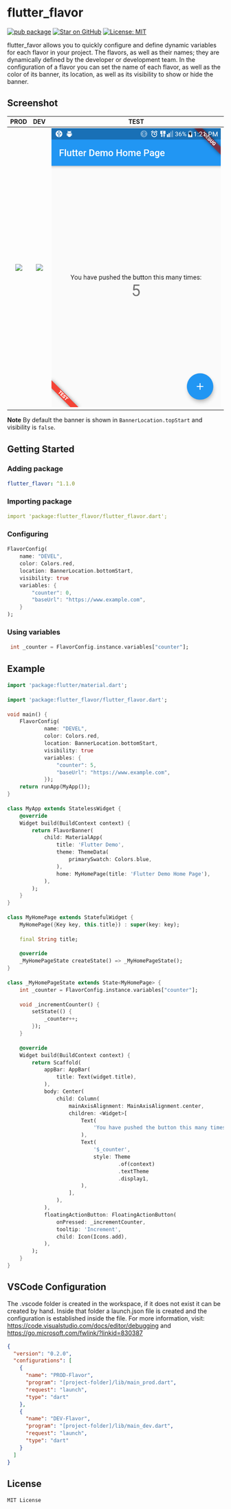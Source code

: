 # flutter_flavor

[![pub package](https://img.shields.io/pub/v/flavor.svg)](https://pub.dartlang.org/packages/flutter_flavor)
[![Star on GitHub](https://img.shields.io/github/stars/lrferreiro/flutter_flavor.svg?style=flat&logo=github&colorB=deeppink&label=stars)](https://github.com/lrferreiro/flutter_flavor)
[![License: MIT](https://img.shields.io/badge/license-MIT-purple.svg)](https://opensource.org/licenses/MIT)

flutter_favor allows you to quickly configure and define dynamic variables for each flavor in your project. The flavors, as well as their names; they are dynamically defined by the developer or development team. In the configuration of a flavor you can set the name of each flavor, as well as the color of its banner, its location, as well as its visibility to show or hide the banner.

## Screenshot

|              PROD               |              DEV               |              TEST               |
| :-----------------------------: | :----------------------------: | :-----------------------------: |
| ![](screenshot/flavor_prod.png) | ![](screenshot/flavor_dev.png) | ![](screenshot/flavor_test.png) |

**Note** By default the banner is shown in `BannerLocation.topStart` and visibility is `false`.

## Getting Started

### Adding package

```yaml
flutter_flavor: ^1.1.0
```

### Importing package

```yaml
import 'package:flutter_flavor/flutter_flavor.dart';
```

### Configuring

```dart
FlavorConfig(
    name: "DEVEL",
    color: Colors.red,
    location: BannerLocation.bottomStart,
    visibility: true
    variables: {
        "counter": 0,
        "baseUrl": "https://www.example.com",
    }
);
```

### Using variables

```dart
 int _counter = FlavorConfig.instance.variables["counter"];
```

## Example

```dart
import 'package:flutter/material.dart';

import 'package:flutter_flavor/flutter_flavor.dart';

void main() {
    FlavorConfig(
            name: "DEVEL",
            color: Colors.red,
            location: BannerLocation.bottomStart,
            visibility: true
            variables: {
                "counter": 5,
                "baseUrl": "https://www.example.com",
            });
    return runApp(MyApp());
}

class MyApp extends StatelessWidget {
    @override
    Widget build(BuildContext context) {
        return FlavorBanner(
            child: MaterialApp(
                title: 'Flutter Demo',
                theme: ThemeData(
                    primarySwatch: Colors.blue,
                ),
                home: MyHomePage(title: 'Flutter Demo Home Page'),
            ),
        );
    }
}

class MyHomePage extends StatefulWidget {
    MyHomePage({Key key, this.title}) : super(key: key);

    final String title;

    @override
    _MyHomePageState createState() => _MyHomePageState();
}

class _MyHomePageState extends State<MyHomePage> {
    int _counter = FlavorConfig.instance.variables["counter"];

    void _incrementCounter() {
        setState(() {
            _counter++;
        });
    }

    @override
    Widget build(BuildContext context) {
        return Scaffold(
            appBar: AppBar(
                title: Text(widget.title),
            ),
            body: Center(
                child: Column(
                    mainAxisAlignment: MainAxisAlignment.center,
                    children: <Widget>[
                        Text(
                            'You have pushed the button this many times:',
                        ),
                        Text(
                            '$_counter',
                            style: Theme
                                    .of(context)
                                    .textTheme
                                    .display1,
                        ),
                    ],
                ),
            ),
            floatingActionButton: FloatingActionButton(
                onPressed: _incrementCounter,
                tooltip: 'Increment',
                child: Icon(Icons.add),
            ),
        );
    }
}
```

## VSCode Configuration

The .vscode folder is created in the workspace, if it does not exist it can be created by hand. Inside that folder a launch.json file is created and the configuration is established inside the file. For more information, visit: https://code.visualstudio.com/docs/editor/debugging and https://go.microsoft.com/fwlink/?linkid=830387

```json
{
  "version": "0.2.0",
  "configurations": [
    {
      "name": "PROD-Flavor",
      "program": "[project-folder]/lib/main_prod.dart",
      "request": "launch",
      "type": "dart"
    },
    {
      "name": "DEV-Flavor",
      "program": "[project-folder]/lib/main_dev.dart",
      "request": "launch",
      "type": "dart"
    }
  ]
}
```

## License

    MIT License
